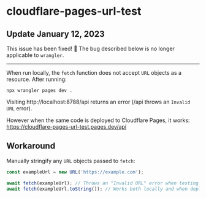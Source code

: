 # cloudflare-pages-url-test

## Update January 12, 2023

This issue has been fixed! 🎉 The bug described below is no longer applicable to `wrangler`.

---

When run locally, the `fetch` function does not accept `URL` objects as a resource. After running:
```
npx wrangler pages dev .
```

Visiting http://localhost:8788/api returns an error (/api throws an `Invalid URL` error).

However when the same code is deployed to Cloudflare Pages, it works: https://cloudflare-pages-url-test.pages.dev/api

## Workaround

Manually stringify any `URL` objects passed to `fetch`: 
```javascript
const exampleUrl = new URL('https://example.com');

await fetch(exampleUrl); // Throws an "Invalid URL" error when testing locally but not when deployed
await fetch(exampleUrl.toString()); // Works both locally and when deployed
```
